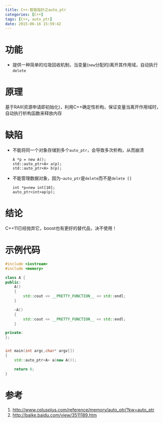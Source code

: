 ```yaml
---
title: C++-智能指针之auto_ptr
categories: [C++]
tags: [C++, auto_ptr]
date: 2015-06-16 15:59:42
---
```


# 功能

-   提供一种简单的垃圾回收机制，当变量(`new`分配的)离开其作用域，自动执行`delete`

# 原理

基于RAII(资源申请即初始化)，利用C++确定性析构，保证变量当离开作用域时，自动执行析构函数来释放内存

# 缺陷

-   不能将同一个对象存储到多个`auto_ptr`，会导致多次析构，从而崩溃

        A *p = new A();
        std::auto_ptr<A> a(p);
        std::auto_ptr<A> b(p);

-   不能管理数据对象，因为`~auto_ptr`是`delete`而不是`delete []`

        int *p=new int[10];
        auto_ptr<int>ap(p);

# 结论

C++11已经抛弃它，boost也有更好的替代品，决不使用！

# 示例代码

```C++
#include <iostream>
#include <memory>

class A {
public:
    A()
    {
        std::cout << __PRETTY_FUNCTION__ << std::endl;
    }

    ~A()
    {
        std::cout << __PRETTY_FUNCTION__ << std::endl;
    }

private:
};


int main(int argc,char* argv[])
{
    std::auto_ptr<A> a(new A());

    return 0;
}
```

# 参考

1.  <http://www.cplusplus.com/reference/memory/auto_ptr/?kw=auto_ptr>
1.  <http://baike.baidu.com/view/3511189.htm>
